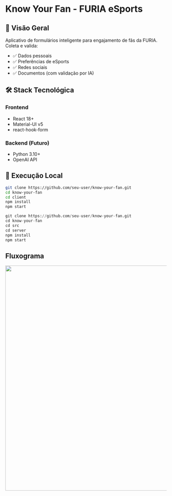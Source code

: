 # Know Your Fan - FURIA eSports

## 📌 Visão Geral
Aplicativo de formulários inteligente para engajamento de fãs da FURIA. Coleta e valida:

- ✅ Dados pessoais
- ✅ Preferências de eSports
- ✅ Redes sociais
- ✅ Documentos (com validação por IA)

## 🛠 Stack Tecnológica
### Frontend
- React 18+
- Material-UI v5
- react-hook-form

### Backend (Futuro)
- Python 3.10+
- OpenAI API

## 🚀 Execução Local
```bash
git clone https://github.com/seu-user/know-your-fan.git
cd know-your-fan
cd client
npm install
npm start
```

```python
git clone https://github.com/seu-user/know-your-fan.git
cd know-your-fan
cd src
cd server
npm install
npm start
```

## Fluxograma

<div align="center">
  <img src="https://github.com/user-attachments/assets/ad63b46d-9f62-4f43-a54a-8061de90c8a0" width="700px"/>
